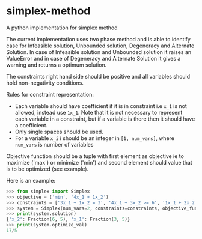 # simplex-method
A python implementation for simplex method

The current implementation uses two phase method and is able to identify case for Infeasible solution, Unbounded solution,
Degeneracy and Alternate Solution.
In case of Infeasible solution and Unbounded solution it raises an ValueError and in case of Degeneracy and Alternate Solution
it gives a warning and returns a optimum solution.


The constraints right hand side should be positive and all variables should hold non-negativity conditions.

Rules for constraint representation:

- Each variable should have coefficient if it is in constraint i.e
  `x_1` is not allowed, instead use `1x_1`. Note that it is not necessary to represent each variable in a constraint, but if
  a variable is there then it should have a coefficient.
- Only single spaces should be used.
- For a variable `x_i` i should be an integer in `[1, num_vars]`, where `num_vars` is number of variables

Objective function should be a tuple with first element as objective ie to maximize ('max') or minimize ('min') and second
element should value that is to be optimized (see example).

Here is an example:
``` python
>>> from simplex import Simplex
>>> objective = ('min', '4x_1 + 1x_2')
>>> constraints = ['3x_1 + 1x_2 = 3', '4x_1 + 3x_2 >= 6', '1x_1 + 2x_2 <= 4']
>>> system = Simplex(num_vars=2, constraints=constraints, objective_function=objective)
>>> print(system.solution)
{'x_2': Fraction(6, 5), 'x_1': Fraction(3, 5)}
>>> print(system.optimize_val)
17/5
```
